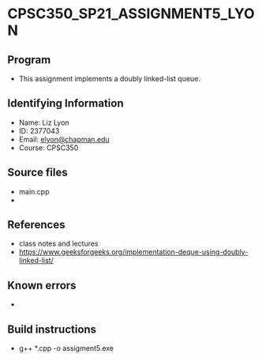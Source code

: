 # CPSC350_SP21_ASSIGNMENT5_LYON
## Program
* This assignment implements a doubly linked-list queue.

## Identifying Information
* Name: Liz Lyon
* ID: 2377043
* Email: elyon@chapman.edu
* Course: CPSC350

## Source files
* main.cpp
* 

## References 
* class notes and lectures
* https://www.geeksforgeeks.org/implementation-deque-using-doubly-linked-list/

## Known errors
* 

## Build instructions 
* g++ *.cpp -o assigment5.exe
